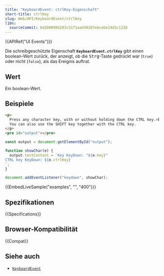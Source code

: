 ```yaml
---
title: "KeyboardEvent: ctrlKey-Eigenschaft"
short-title: ctrlKey
slug: Web/API/KeyboardEvent/ctrlKey
l10n:
  sourceCommit: 6d2000984203c51f1aad49107ebcebe14d3c1238
---
```


{{APIRef("UI Events")}}

Die schreibgeschützte Eigenschaft **`KeyboardEvent.ctrlKey`** gibt einen boolean-Wert zurück, der anzeigt, ob die <kbd>Strg</kbd>-Taste gedrückt war (`true`) oder nicht (`false`), als das Ereignis auftrat.

## Wert

Ein boolean-Wert.

## Beispiele

```html
<p>
  Press any character key, with or without holding down the CTRL key.<br />
  You can also use the SHIFT key together with the CTRL key.
</p>
<pre id="output"></pre>
```

```js
const output = document.getElementById("output");

function showChar(e) {
  output.textContent = `Key KeyDown: "${e.key}"
CTRL key KeyDown: ${e.ctrlKey}
`;
}

document.addEventListener("keydown", showChar);
```

{{EmbedLiveSample("examples", "", "400")}}

## Spezifikationen

{{Specifications}}

## Browser-Kompatibilität

{{Compat}}

## Siehe auch

- [`KeyboardEvent`](/de/docs/Web/API/KeyboardEvent)
